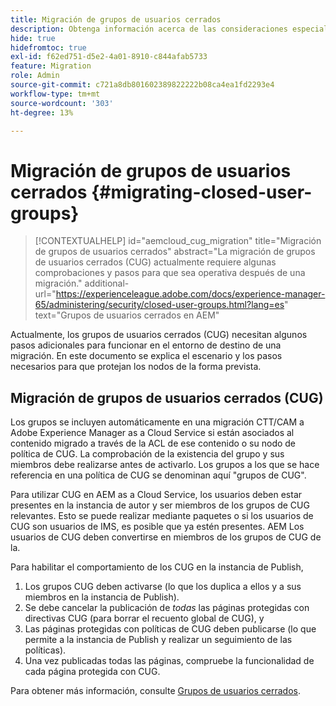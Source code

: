 ```yaml
---
title: Migración de grupos de usuarios cerrados
description: Obtenga información acerca de las consideraciones especiales necesarias para habilitar los grupos de usuarios cerrados después de migrar contenido a Adobe Experience Manager as a Cloud Service.
hide: true
hidefromtoc: true
exl-id: f62ed751-d5e2-4a01-8910-c844afab5733
feature: Migration
role: Admin
source-git-commit: c721a8db801602389822222b08ca4ea1fd2293e4
workflow-type: tm+mt
source-wordcount: '303'
ht-degree: 13%

---
```



# Migración de grupos de usuarios cerrados {#migrating-closed-user-groups}

>[!CONTEXTUALHELP]
>id="aemcloud_cug_migration"
>title="Migración de grupos de usuarios cerrados"
>abstract="La migración de grupos de usuarios cerrados (CUG) actualmente requiere algunas comprobaciones y pasos para que sea operativa después de una migración."
>additional-url="https://experienceleague.adobe.com/docs/experience-manager-65/administering/security/closed-user-groups.html?lang=es" text="Grupos de usuarios cerrados en AEM"

Actualmente, los grupos de usuarios cerrados (CUG) necesitan algunos pasos adicionales para funcionar en el entorno de destino de una migración. En este documento se explica el escenario y los pasos necesarios para que protejan los nodos de la forma prevista.

## Migración de grupos de usuarios cerrados (CUG)

Los grupos se incluyen automáticamente en una migración CTT/CAM a Adobe Experience Manager as a Cloud Service si están asociados al contenido migrado a través de la ACL de ese contenido o su nodo de política de CUG. La comprobación de la existencia del grupo y sus miembros debe realizarse antes de activarlo. Los grupos a los que se hace referencia en una política de CUG se denominan aquí &quot;grupos de CUG&quot;.

Para utilizar CUG en AEM as a Cloud Service, los usuarios deben estar presentes en la instancia de autor y ser miembros de los grupos de CUG relevantes.  Esto se puede realizar mediante paquetes o si los usuarios de CUG son usuarios de IMS, es posible que ya estén presentes.  AEM Los usuarios de CUG deben convertirse en miembros de los grupos de CUG de la.

Para habilitar el comportamiento de los CUG en la instancia de Publish,
1. Los grupos CUG deben activarse (lo que los duplica a ellos y a sus miembros en la instancia de Publish).
1. Se debe cancelar la publicación de *todas* las páginas protegidas con directivas CUG (para borrar el recuento global de CUG), y
1. Las páginas protegidas con políticas de CUG deben publicarse (lo que permite a la instancia de Publish y realizar un seguimiento de las políticas).
1. Una vez publicadas todas las páginas, compruebe la funcionalidad de cada página protegida con CUG.

Para obtener más información, consulte [Grupos de usuarios cerrados](https://experienceleague.adobe.com/docs/experience-manager-65/administering/security/closed-user-groups.html?lang=es).
